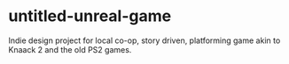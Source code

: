 # untitled-unreal-game
Indie design project for local co-op, story driven, platforming game akin to Knaack 2 and the old PS2 games.
